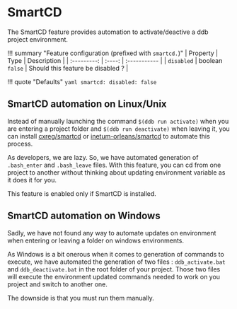SmartCD
===

The SmartCD feature provides automation to activate/deactive a ddb project environment.

!!! summary "Feature configuration (prefixed with `smartcd.`)"
        | Property | Type | Description |
        | :---------: | :----: | :----------- |
        | `disabled` | boolean<br>`false` | Should this feature be disabled ? |

!!! quote "Defaults"
    ```yaml
    smartcd:
      disabled: false
    ```
    
SmartCD automation on Linux/Unix
---

Instead of manually launching the command `$(ddb run activate)` when you are entering a project folder and 
`$(ddb run deactivate)` when leaving it, you can install [cxreg/smartcd](https://github.com/cxreg/smartcd)
or [inetum-orleans/smartcd](https://github.com/inetum-orleans/smartcd) to automate this process.

As developers, we are lazy. So, we have automated generation of `.bash_enter` and `.bash_leave` files.
With this feature, you can cd from one project to another without thinking about updating environment 
variable as it does it for you.

This feature is enabled only if SmartCD is installed.
 
SmartCD automation on Windows
---

Sadly, we have not found any way to automate updates on environment when entering or leaving a folder on windows
environments.

As Windows is a bit onerous when it comes to generation of commands to execute, we have automated the generation of two
files : `ddb_activate.bat` and `ddb_deactivate.bat` in the root folder of your project. Those two files will execute the
environment updated commands needed to work on you project and switch to another one. 

The downside is that you must run them manually.




















